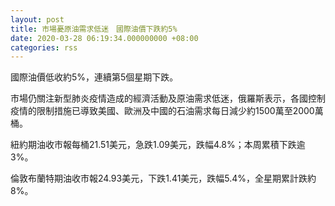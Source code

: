```yaml
---
layout: post
title: 市場憂原油需求低迷　國際油價下跌約5%
date: 2020-03-28 06:19:34.000000000 +08:00
categories: rss
---
```


國際油價低收約5%，連續第5個星期下跌。

市場仍關注新型肺炎疫情造成的經濟活動及原油需求低迷，俄羅斯表示，各國控制疫情的限制措施已導致美國、歐洲及中國的石油需求每日減少約1500萬至2000萬桶。

紐約期油收市報每桶21.51美元，急跌1.09美元，跌幅4.8%；本周累積下跌逾3%。

倫敦布蘭特期油收市報24.93美元，下跌1.41美元，跌幅5.4%，全星期累計跌約8%。
